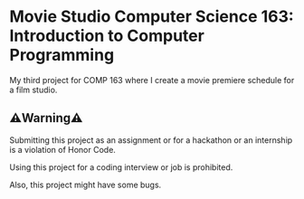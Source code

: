 # Movie Studio Computer Science 163: Introduction to Computer Programming
My third project for COMP 163 where I create a movie premiere schedule for a film studio.

## ⚠️Warning⚠️
Submitting this project as an assignment or for a hackathon or an internship is a violation of Honor Code.

Using this project for a coding interview or job is prohibited.

Also, this project might have some bugs.
